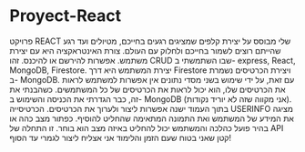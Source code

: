 # Proyect-React
פרויקט REACT שלי מבוסס על יצירת קלפים שמציגים רגעים בחייכם, מטיולים ועד רגע שהייתם רוצים לשמור בחייכם ולחלוק עם העולם. צורת האינטראקציה היא עם יצירת משתמש. אפשרות להירשם או להיכנס. זהו CRUD שבו השתמשתי ב- express, React, MongoDB, Firestore. יצירת המשתמש היא דרך Firestore ויצירת הכרטיסים נשמרת ב- MongoDB. עם זאת, על ידי שימוש בשני מסדי נתונים אין אפשרות למשתמש לראות את הכרטיסים שלו, הוא יכול לראות את הכרטיסים של כל המשתמשים. כשהבנתי את זה, כבר הגדרתי את הכניסה והשימוש ב- MongoDB (אני מקווה שזה לא יוריד נקודות). בתוך העמוד ישנה אפשרות ליצור ולערוך את הכרטיסים. הכרטיסייה USERINFO מציגה את המידע של המשתמש ואת התמונה המתאימה שהחליט להוסיף. כפתור מצב כהה או בהיר פועל כהלכה והמשתמש יכול להחליט באיזה מצב הוא בוחר. זו התחלה של API קטן שאני בטוח שעם הזמן והלימוד אני אצליח ליצור לגמרי עד הסוף!
